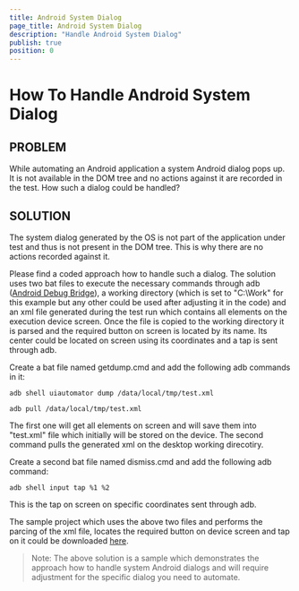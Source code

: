 ```yaml
---
title: Android System Dialog
page_title: Android System Dialog 
description: "Handle Android System Dialog"
publish: true
position: 0
---
```


# How To Handle Android System Dialog

## PROBLEM

While automating an Android application a system Android dialog pops up. It is not available in the DOM tree and no actions against it are recorded in the test. How such a dialog could be handled? 

## SOLUTION

The system dialog generated by the OS is not part of the application under test and thus is not present in the DOM tree. This is why there are no actions recorded against it.

Please find a coded approach how to handle such a dialog. The solution uses two bat files to execute the necessary commands through adb (<a href="https://developer.android.com/studio/command-line/adb.html" target="_blank">Android Debug Bridge</a>), a working directory (which is set to "C:\Work\" for this example but any other could be used after adjusting it in the code) and an xml file generated during the test run which contains all elements on the execution device screen. Once the file is copied to the working directory it is parsed and the required button on screen is located by its name. Its center could be located on screen using its coordinates and a tap is sent through adb.

Create a bat file named getdump.cmd and add the following adb commands in it:

```
adb shell uiautomator dump /data/local/tmp/test.xml

adb pull /data/local/tmp/test.xml
```

The first one will get all elements on screen and will save them into "test.xml" file which initially will be stored on the device. The second command pulls the generated xml on the desktop working direcotiry.

Create a second bat file named dismiss.cmd and add the following adb command:

```
adb shell input tap %1 %2
```

This is the tap on screen on specific coordinates sent through adb.

The sample project which uses the above two files and performs the parcing of the xml file, locates the required button on device screen and tap on it could be downloaded <a href="/samples/HandleAndroidSystemDialog.zip" target="_blank">here</a>.

>Note: The above solution is a sample which demonstrates the approach how to handle system Android dialogs and will require adjustment for the specific dialog you need to automate.